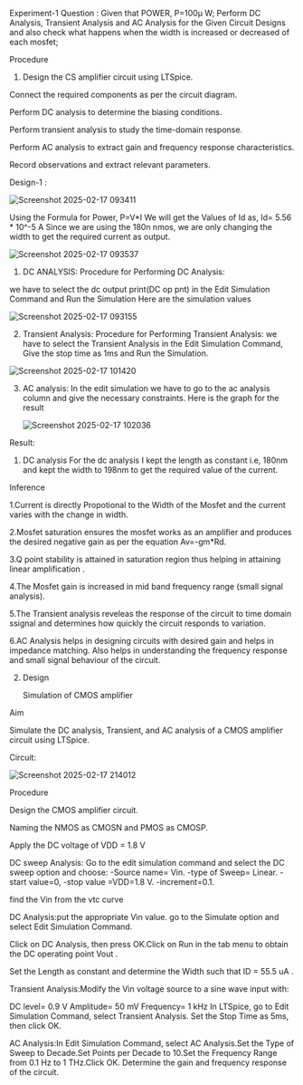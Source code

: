 Experiment-1
Question : Given that POWER, P=100µ W; Perform DC Analysis, Transient Analysis and AC Analysis for the Given Circuit Designs and also check what happens when the width is increased or decreased of each mosfet;

Procedure

1. Design the CS amplifier circuit using LTSpice.

Connect the required components as per the circuit diagram.

Perform DC analysis to determine the biasing conditions.

Perform transient analysis to study the time-domain response.

Perform AC analysis to extract gain and frequency response characteristics.

Record observations and extract relevant parameters.

Design-1 :

![Screenshot 2025-02-17 093411](https://github.com/user-attachments/assets/a4772ea5-8b4b-479a-a52e-20ceb84e5010)

Using the Formula for Power,
P=V*I
We will get the Values of Id as,
Id= 5.56 * 10^-5 A
Since we are using the 180n nmos, we are only changing the width to get the required current as output.

![Screenshot 2025-02-17 093537](https://github.com/user-attachments/assets/6aacb860-f147-4ffc-86be-38c2fde32651)

1. DC ANALYSIS:
Procedure for Performing DC Analysis: 

we have to select the dc output print(DC op pnt) in the Edit Simulation Command and Run the Simulation
Here are the simulation values

![Screenshot 2025-02-17 093155](https://github.com/user-attachments/assets/5d834b3c-02f5-40bc-9954-fee564e0c6d2)

2. Transient Analysis:
Procedure for Performing Transient Analysis: we have to select the Transient Analysis in the Edit Simulation Command, Give the stop time as 1ms and Run the Simulation.

![Screenshot 2025-02-17 101420](https://github.com/user-attachments/assets/b4d7d155-ada1-49d2-b545-fb1a90d46f97)

3. AC analysis:
   In the edit simulation we have to go to the ac analysis column and give the necessary constraints.
   Here is the graph for the result

    ![Screenshot 2025-02-17 102036](https://github.com/user-attachments/assets/eec4b3e8-115c-4502-b99b-07b01ec9975a)

Result:

1. DC analysis
   For the dc analysis I kept the length as constant i.e, 180nm and kept the width to 198nm to get the required value of the current.


   




Inference

1.Current is directly Propotional to the Width of the Mosfet and the current varies with the change in width.

2.Mosfet saturation ensures the mosfet works as an amplifier and produces the desired negative gain as per the equation Av=-gm*Rd.

3.Q point stability is attained in saturation region thus helping in attaining linear amplification .

4.The Mosfet gain is increased in mid band frequency range (small signal analysis).

5.The Transient analysis reveleas the response of the circuit to time domain ssignal and determines how quickly the circuit responds to variation.

6.AC Analysis helps in designing circuits with desired gain and helps in impedance matching. Also helps in understanding the frequency response and small signal behaviour of the circuit.

2. Design

   Simulation of CMOS amplifier

Aim

Simulate the DC analysis, Transient, and AC analysis of a CMOS amplifier circuit using LTSpice.

Circuit:

![Screenshot 2025-02-17 214012](https://github.com/user-attachments/assets/bd3146b6-3ac1-4904-9133-d192f22915d9)

Procedure

Design the CMOS amplifier circuit.

Naming the NMOS as CMOSN and PMOS as CMOSP.

Apply the DC voltage of VDD = 1.8 V

DC sweep Analysis: Go to the edit simulation command and select the DC sweep option and choose: -Source name= Vin. -type of Sweep= Linear. -start value=0, -stop value =VDD=1.8 V. -increment=0.1.

find the Vin from the vtc curve

DC Analysis:put the appropriate Vin value. go to the Simulate option and select Edit Simulation Command.

Click on DC Analysis, then press OK.Click on Run in the tab menu to obtain the DC operating point Vout .

Set the Length as constant and determine the Width such that ID = 55.5 uA .

Transient Analysis:Modify the Vin voltage source to a sine wave input with:

DC level= 0.9 V
Amplitude= 50 mV
Frequency= 1 kHz
In LTSpice, go to Edit Simulation Command, select Transient Analysis. Set the Stop Time as 5ms, then click OK.

AC Analysis:In Edit Simulation Command, select AC Analysis.Set the Type of Sweep to Decade.Set Points per Decade to 10.Set the Frequency Range from 0.1 Hz to 1 THz.Click OK. Determine the gain and frequency response of the circuit.





